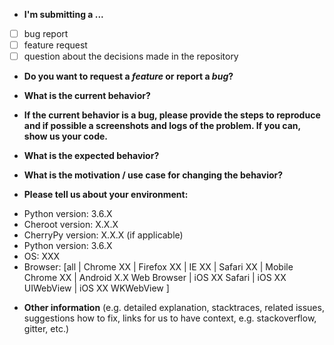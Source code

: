 <!--
**** DELETE THIS BLOCK ****  

Thanks for filing an issue!  Please keep keep issues limited to bug reports,
feature requests, and other general issues. For support questions, please feel
free to reach out on stackoverflow:
https://stackoverflow.com/questions/tagged/cheroot+or+cherrypy

**** /DELETE THIS BLOCK ****  
-->

* **I'm submitting a ...**
- [ ] bug report
- [ ] feature request
- [ ] question about the decisions made in the repository

* **Do you want to request a *feature* or report a *bug*?**



* **What is the current behavior?**



* **If the current behavior is a bug, please provide the steps to reproduce and if possible a screenshots and logs of the problem. If you can, show us your code.**



* **What is the expected behavior?**



* **What is the motivation / use case for changing the behavior?**



* **Please tell us about your environment:**

- Python version: 3.6.X
- Cheroot version: X.X.X
- CherryPy version: X.X.X (if applicable)
- Python version: 3.6.X
- OS: XXX
- Browser: [all | Chrome XX | Firefox XX | IE XX | Safari XX | Mobile Chrome XX | Android X.X Web Browser | iOS XX Safari | iOS XX UIWebView | iOS XX WKWebView ]



* **Other information** (e.g. detailed explanation, stacktraces, related issues, suggestions how to fix, links for us to have context, e.g. stackoverflow, gitter, etc.)
